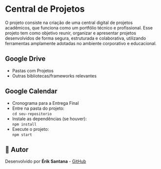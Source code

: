 </head>
<body>

  <h1>Central de Projetos</h1>
  <p>O projeto consiste na criação de uma central digital de projetos acadêmicos, que funciona como um portfólio técnico e profissional. Esse projeto tem como objetivo reunir, organizar e apresentar projetos desenvolvidos de forma segura, estruturada e colaborativa, utilizando ferramentas amplamente adotadas no ambiente corporativo e educacional.</p>

  <h2>Google Drive</h2>
  <ul>
    <li>Pastas com Projetos</li>
    <li>Outras bibliotecas/frameworks relevantes</li>
  </ul>

  <h2>Google Calendar</h2>
  <ul>
    <li>Cronograma para a Entrega Final</li>
    <li>Entre na pasta do projeto:<br><code>cd seu-repositorio</code></li>
    <li>Instale as dependências (se houver):<br><code>npm install</code></li>
    <li>Execute o projeto:<br><code>npm start</code></li>
  </ul>

  <h2>👤 Autor</h2>
  <p>Desenvolvido por <strong>Érik Santana</strong> - <a href="https://github.com/Erikitzz" target="_blank">GitHub</a></p>

</body>
</html>
